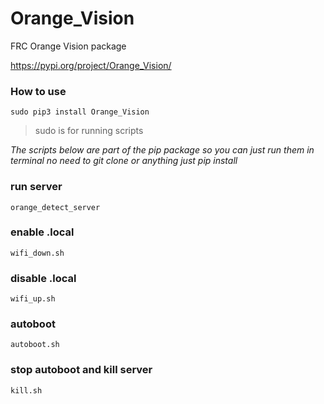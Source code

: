 # Orange_Vision
FRC Orange Vision package

https://pypi.org/project/Orange_Vision/

### How to use

`sudo pip3 install Orange_Vision`
 
> sudo is for running scripts


*The scripts below are part of the pip package so you can just run them in terminal no need to git clone or anything just pip install*






### run server

`orange_detect_server`


### enable .local

`wifi_down.sh`

### disable .local

`wifi_up.sh`

### autoboot
`autoboot.sh`


### stop autoboot and kill server
`kill.sh`


